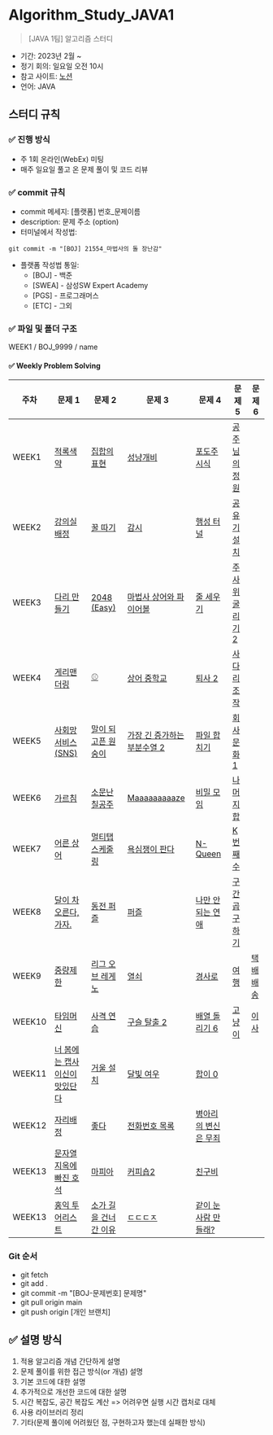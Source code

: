 # Algorithm_Study_JAVA1

> [JAVA 1팀] 알고리즘 스터디

- 기간: 2023년 2월 ~ 
- 정기 회의: 일요일 오전 10시
- 참고 사이트: [노션](https://www.notion.so/16-f54ad0f0f7f8456f8459884afeed87e4)
- 언어: JAVA

## 스터디 규칙 

### ✅ 진행 방식

- 주 1회 온라인(WebEx) 미팅
- 매주 일요일 풀고 온 문제 풀이 및 코드 리뷰


### ✅ commit 규칙

- commit 메세지: [플랫폼] 번호_문제이름
- description: 문제 주소 (option)
- 터미널에서 작성법: 

```
git commit -m "[BOJ] 21554_마법사의 돌 장난감"
```

- 플랫폼 작성법 통일: 
  * [BOJ] - 백준 
  * [SWEA] - 삼성SW Expert Academy
  * [PGS] - 프로그래머스
  * [ETC] - 그외

### ✅ 파일 및 폴더 구조

WEEK1 / BOJ_9999 / name

#### ✅ Weekly Problem Solving

| **주차** | **문제 1**                                                   | **문제 2**                                                   | **문제 3**                                                   | **문제 4**                                                   | **문제 5**                                               | **문제 6**                                        |
| -------- | ------------------------------------------------------------ | ------------------------------------------------------------ | ------------------------------------------------------------ | ------------------------------------------------------------ | -------------------------------------------------------- | ------------------------------------------------- |
| WEEK1    | [적록색약](https://www.acmicpc.net/problem/10026)            | [집합의 표현](https://www.acmicpc.net/problem/1717)          | [성냥개비](https://www.acmicpc.net/problem/3687)             | [포도주 시식](https://www.acmicpc.net/problem/2156)          | [공주님의 정원](https://www.acmicpc.net/problem/2457)    |                                                   |
| WEEK2    | [강의실 배정](https://www.acmicpc.net/problem/11000)         | [꿀 따기](https://www.acmicpc.net/problem/21758)             | [감시](https://www.acmicpc.net/problem/15683)                | [행성 터널](https://www.acmicpc.net/problem/2887)            | [공유기 설치](https://www.acmicpc.net/problem/2110)      |                                                   |
| WEEK3    | [다리 만들기](https://www.acmicpc.net/problem/2146)          | [2048 (Easy)](https://www.acmicpc.net/problem/12100)         | [마법사 상어와 파이어볼](https://www.acmicpc.net/problem/20056) | [줄 세우기](https://www.acmicpc.net/problem/2252)            | [주사위 굴리기 2](https://www.acmicpc.net/problem/23288) |                                                   |
| WEEK4    | [게리맨더링](https://www.acmicpc.net/problem/17471)          | [⚾](https://www.acmicpc.net/problem/17281)                   | [상어 중학교](https://www.acmicpc.net/problem/21609)         | [퇴사 2](https://www.acmicpc.net/problem/15486)              | [사다리 조작](https://www.acmicpc.net/problem/15684)     |                                                   |
| WEEK5    | [사회망 서비스(SNS)](https://www.acmicpc.net/problem/2533)   | [말이 되고픈 원숭이](https://www.acmicpc.net/problem/1600)   | [가장 긴 증가하는 부분수열 2](https://www.acmicpc.net/problem/12015) | [파일 합치기](https://www.acmicpc.net/problem/11066)         | [회사 문화 1](https://www.acmicpc.net/problem/14267)     |                                                   |
| WEEK6    | [가르침](https://www.acmicpc.net/problem/1062)               | [소문난 칠공주](https://www.acmicpc.net/problem/1941)        | [Maaaaaaaaaze](https://www.acmicpc.net/problem/16985)        | [비밀 모임](https://www.acmicpc.net/problem/13424)           | [나머지 합](https://www.acmicpc.net/problem/10986)       |                                                   |
| WEEK7    | [어른 상어](https://www.acmicpc.net/problem/19237)           | [멀티탭 스케줄링](https://www.acmicpc.net/problem/1700)      | [욕심쟁이 판다](https://www.acmicpc.net/problem/1937)        | [N-Queen](https://www.acmicpc.net/problem/9663)              | [K번째 수](https://www.acmicpc.net/problem/1300)         |                                                   |
| WEEK8    | [달이 차오른다, 가자.](https://www.acmicpc.net/problem/1194) | [동전 퍼즐](https://www.acmicpc.net/problem/27921)           | [퍼즐](https://www.acmicpc.net/problem/1525)                 | [나만 안되는 연애](https://www.acmicpc.net/problem/14621)    | [구간 곱 구하기](https://www.acmicpc.net/problem/11505)  |                                                   |
| WEEK9    | [중량제한](https://www.acmicpc.net/problem/1939)             | [리그 오브 레게노](https://www.acmicpc.net/problem/23059)    | [열쇠](https://www.acmicpc.net/problem/9328)                 | [경사로](https://www.acmicpc.net/problem/14890)              | [여행](https://www.acmicpc.net/problem/2157)             | [택배 배송](https://www.acmicpc.net/problem/5972) |
| WEEK10   | [타임머신](https://www.acmicpc.net/problem/11657)            | [사격 연습](https://www.acmicpc.net/problem/27958)           | [구슬 탈출 2](https://www.acmicpc.net/problem/13460)         | [배열 돌리기 6](https://www.acmicpc.net/problem/20327)       | [고냥이](https://www.acmicpc.net/problem/16472)          | [이사](https://www.acmicpc.net/problem/17371)     |
| WEEK11   | [너 봄에는 캡사이신이 맛있단다](https://www.acmicpc.net/problem/15824) | [거울 설치](https://www.acmicpc.net/problem/2151)            | [달빛 여우](https://www.acmicpc.net/problem/16118)           | [합이 0](https://www.acmicpc.net/problem/3151)               |                                                          |                                                   |
| WEEK12   | [자리배정](https://www.acmicpc.net/problem/10157)            | [좋다](https://www.acmicpc.net/problem/1253)                 | [전화번호 목록](https://www.acmicpc.net/problem/5052)        | [병아리의 변신은 무죄](https://www.acmicpc.net/problem/16467) |                                                          |                                                   |
| WEEK13   | [문자열 지옥에 빠진 호석](https://www.acmicpc.net/problem/20166) | [마피아](https://www.acmicpc.net/problem/1079)               | [커피숍2](https://www.acmicpc.net/problem/1275)              | [친구비](https://www.acmicpc.net/problem/16562)              |                                                          |                                                   |
| WEEK13   | [홍익 투어리스트](https://www.acmicpc.net/problem/23326)     | [소가 길을 건너간 이유](https://www.acmicpc.net/problem/14466) | [ㄷㄷㄷㅈ](https://www.acmicpc.net/problem/19535)            | [같이 눈사람 만들래?](https://www.acmicpc.net/problem/20366) |                                                          |                                                   |

### Git 순서

- git fetch
- git add .
- git commit -m "[BOJ-문제번호] 문제명"
- git pull origin main
- git push origin [개인 브랜치]

## ✅ 설명 방식

1. 적용 알고리즘 개념 간단하게 설명
2. 문제 풀이를 위한 접근 방식(or 개념) 설명
3. 기본 코드에 대한 설명
4. 추가적으로 개선한 코드에 대한 설명
5. 시간 복잡도, 공간 복잡도 계산 => 어려우면 실행 시간 캡처로 대체
6. 사용 라이브러리 정리
7. 기타(문제 풀이에 어려웠던 점, 구현하고자 했는데 실패한 방식)
